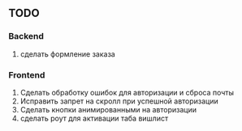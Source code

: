 ## TODO 
### Backend
1. сделать формление заказа

### Frontend
1. Сделать обработку ошибок для авторизации и сброса почты
2. Исправить запрет на скролл при успешной авторизации
3. Сделать кнопки анимированными на авторизации
4. сделать роут для активации таба вишлист
